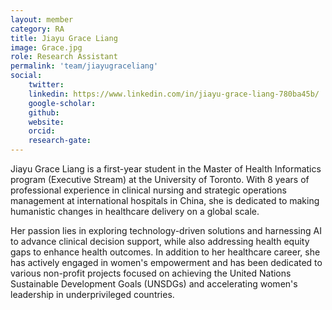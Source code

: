 ```yaml
---
layout: member
category: RA
title: Jiayu Grace Liang
image: Grace.jpg
role: Research Assistant
permalink: 'team/jiayugraceliang'
social:
    twitter:  
    linkedin: https://www.linkedin.com/in/jiayu-grace-liang-780ba45b/
    google-scholar: 
    github: 
    website:
    orcid: 
    research-gate: 
---
```

Jiayu Grace Liang is a first-year student in the Master of Health Informatics program (Executive Stream) at the University of Toronto. With 8 years of professional experience in clinical nursing and strategic operations management at international hospitals in China, she is dedicated to making humanistic changes in healthcare delivery on a global scale.

Her passion lies in exploring technology-driven solutions and harnessing AI to advance clinical decision support, while also addressing health equity gaps to enhance health outcomes. In addition to her healthcare career, she has actively engaged in women's empowerment and has been dedicated to various non-profit projects focused on achieving the United Nations Sustainable Development Goals (UNSDGs) and accelerating women's leadership in underprivileged countries.

